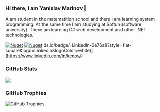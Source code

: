 ### Hi there, I am Yanislav Marinov👋

A am student in the matematition school and there I am learning system programming. At the same time I am studying at Softuni(software university). There am learning C# web development and other .NET technologies.`
<!--
**Yanislav12345E67923/Yanislav12345E67923** is a ✨ _special_ ✨ repository because its `README.md` (this file) appears on your GitHub profile.

Here are some ideas to get you started:


- 🔭 I’m currently working on ...
- 🌱 I’m currently learning .NET development and system development
- 👯 I’m looking to collaborate on ...
- 🤔 I’m looking for help with my 
- 💬 Ask me about ...
- 📫 How to reach me: ...
- 😄 Pronouns: ...
- ⚡ Fun fact: ...
-->
[![Nuget](https://img.shields.io/badge/NuGet%20Downloads-5M-brightgreen)](https://www.nuget.org/profiles/ivaylo.kenov) [![Nuget](https://img.shields.io/nuget/dt/MyTested.WebApi?label=Best%20NuGet%20Package)](https://www.nuget.org/profiles/ivaylo.kenov) 
ds.io/badge/-LinkedIn-0e76a8?style=flat-square&logo=Linkedin&logoColor=white)](https://www.linkedin.com/in/kenov/) 

### GitHub Stats
<img align="center" src="https://github-readme-stats.vercel.app/api/top-langs/?username=ivaylokenov&layout=compact&hide_border=true" />

### GitHub Trophies

<img align="center" src="https://github-profile-trophy.vercel.app/?username=ivaylokenov&rank=-C,-B" alt="GitHub Trophies" />
